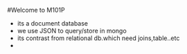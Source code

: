  #Welcome to M101P 
  - its a document database
  - we use JSON to query/store in mongo
  - its contrast from relational db.which need joins,table..etc
  - 
